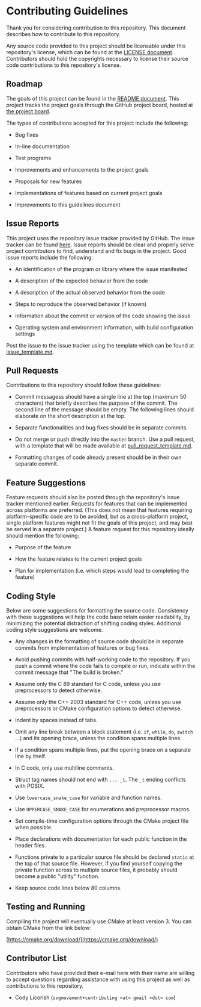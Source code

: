 # Contributing Guidelines

Thank you for considering contribution to this repository. This
document describes how to contribute to this repository.

Any source code provided to this project should be licensable under
this repository's license, which can be found at the
[LICENSE document](LICENSE.txt). Contributors should hold the
copyrights necessary to license their source code contributions to
this repository's license.

## Roadmap

The goals of this project can be found in the
[README document](README.md). This project tracks the project goals
through the GitHub project board, hosted at
[the project board](https://github.com/codylico/png-parts/projects).

The types of contributions accepted for this project include the
following:

- Bug fixes

- In-line documentation

- Test programs

- Improvements and enhancements to the project goals

- Proposals for new features

- Implementations of features based on current project goals

- Improvements to this guidelines document

## Issue Reports

This project uses the repository issue tracker provided by GitHub. The
issue tracker can be found
[here](https://github.com/codylico/png-parts/issues).
Issue reports should be clear and properly serve project contributors
to find, understand and fix bugs in the project. Good issue reports
include the following:

- An identification of the program or library where the issue
  manifested

- A description of the expected behavior from the code

- A description of the actual observed behavior from the code

- Steps to reproduce the observed behavior (if known)

- Information about the commit or version of the code showing the
  issue

- Operating system and environment information, with build
  configuration settings

Post the issue to the issue tracker using the template which can be
found at [issue_template.md](issue_template.md).

## Pull Requests
Contributions to this repository should follow these guidelines:

- Commit messagess should have a single line at the top (maximum 50
  characters) that briefly describes the purpose of the commit. The
  second line of the message should be empty. The following lines
  should elaborate on the short description at the top.

- Separate functionalities and bug fixes should be in separate
  commits.

- Do not merge or push directly into the `master` branch. Use a pull
  request, with a template that will be made available at
  [pull_request_template.md](pull_request_template.md).

- Formatting changes of code already present should be in their own
  separate commit.

## Feature Suggestions

Feature requests should also be posted through the repository's issue
tracker mentioned earlier. Requests for features that can be
implemented across platforms are preferred. (This does not mean that
features requiring platform-specific code are to be avoided, but as a
cross-platform project, single platform features might not fit the
goals of this project, and may best be served in a separate project.)
A feature request for this repository ideally should mention the
following:

- Purpose of the feature

- How the feature relates to the current project goals

- Plan for implementation (i.e. which steps would lead to completing
  the feature)

## Coding Style

Below are some suggestions for formatting the source code. Consistency
with these suggestions will help the code base retain easier
readability, by minimizing the potential distraction of shifting
coding styles. Additional coding style suggestions are welcome.

- Any changes in the formatting of source code should be in separate
  commits from implementation of features or bug fixes.

- Avoid pushing commits with half-working code to the repository. If
  you push a commit where the code fails to compile or run, indicate
  within the commit message that "The build is broken."

- Assume only the C 89 standard for C code, unless you use
  preprocessors to detect otherwise.

- Assume only the C++ 2003 standard for C++ code, unless you use
  preprocessors or CMake configuration options to detect otherwise.

- Indent by spaces instead of tabs.

- Omit any line break between a block statement (i.e. `if`, `while`,
  `do`, `switch` ...) and its opening brace, unless the condition
  spans multiple lines.

- If a condition spans multiple lines, put the opening brace on a
  separate line by itself.

- In C code, only use multiline comments.

- Struct tag names should not end with `... _t`. The `_t` ending
  conflicts with POSIX.

- Use `lowercase_snake_case` for variable and function names.

- Use `UPPERCASE_SNAKE_CASE` for enumerations and preprocessor macros.

- Set compile-time configuration options through the CMake project
  file when possible.

- Place declarations with documentation for each public function in
  the header files.

- Functions private to a particular source file should be declared
  `static` at the top of that source file. However, if you find
  yourself copying the private function across to multiple source
  files, it probably should become a public "utility" function.

- Keep source code lines below 80 columns.

## Testing and Running

Compiling the project will eventually use CMake at least version 3.
You can obtain CMake from the link below:

[https://cmake.org/download/](https://cmake.org/download/)

## Contributor List

Contributors who have provided their e-mail here with their name are
willing to accept questions regarding assistance with using this
project as well as contributions to this repository.

- Cody Licorish (`svgmovement+contributing <at> gmail <dot> com`)

